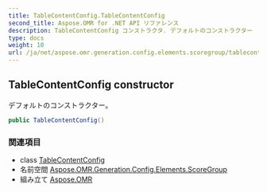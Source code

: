 ```yaml
---
title: TableContentConfig.TableContentConfig
second_title: Aspose.OMR for .NET API リファレンス
description: TableContentConfig コンストラクタ. デフォルトのコンストラクター
type: docs
weight: 10
url: /ja/net/aspose.omr.generation.config.elements.scoregroup/tablecontentconfig/tablecontentconfig/
---
```

## TableContentConfig constructor

デフォルトのコンストラクター。

```csharp
public TableContentConfig()
```

### 関連項目

* class [TableContentConfig](../)
* 名前空間 [Aspose.OMR.Generation.Config.Elements.ScoreGroup](../../tablecontentconfig/)
* 組み立て [Aspose.OMR](../../../)



